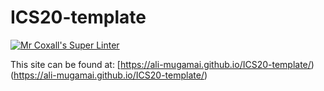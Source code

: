 # ICS20-template

[![Mr Coxall's Super Linter](https://github.com/Ali-Mugamai/ICS20-template/workflows/Mr%20Coxall's%20Super%20Linter/badge.svg)](https://github.com/Ali-Mugamai/ICS20-template/actions/)

This site can be found at: [https://ali-mugamai.github.io/ICS20-template/)(https://ali-mugamai.github.io/ICS20-template/)
